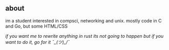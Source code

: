 ## about

im a student interested in compsci, networking and unix. mostly code in C and Go, but some HTML/CSS

*if you want me to rewrite anything in rust its not going to happen but if you want to do it, go for it ¯\_(ツ)_/¯*
